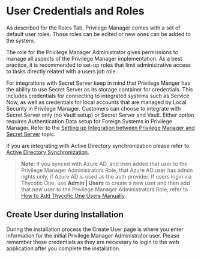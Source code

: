 [title]: # (User Credentials)
[tags]: # (establish)
[priority]: # (2)
# User Credentials and Roles

As described for the Roles Tab, Privilege Manager comes with a set of default user roles. Those roles can be edited or new ones can be added to the system.

The role for the Privilege Manager Administrator gives permissions to manage all aspects of the Privilege Manager implementation. As a best practice, it is recommended to set-up roles that limit administrative access to tasks directly related with a users job role.

For integrations with Secret Server keep in mind that Privilege Manger has the ability to use Secret Server as its storage container for credentials. This includes credentials for connecting to integrated systems such as Service Now, as well as credentials for local accounts that are managed by Local Security in Privilege Manager. Customers can choose to integrate with Secret Server only (no Vault setup) or Secret Server and Vault. Either option requires Authentication Data setup for Foreign Systems in Privilege Manager. Refer to the [Setting up Integration between Privilege Manager and Secret Server](../../../foreign-sys/thycotic/set-up-pm-ss-integration.md) topic.

If you are integrating with Active Directory synchronization please refer to [Active Directory Synchronization](../../../local-security/ad-sync.md).

>**Note**:
>If you synced with Azure AD, and then added that user to the Privilege Manager Administrators Role, that Azure AD user has admin rights only, if Azure AD is used as the auth provider. If users login via Thycotic One, use __Admin | Users__ to create a new user and then add that new user to the Privilege Manager Administrators Role, refer to [How to Add Thycotic One Users Manually](../../../admin/users/index.md).

## Create User during Installation

During the installation process the Create User page is where you enter information for the initial Privilege Manager Administrator user. Please remember these credentials as they are necessary to login to the web application after you complete the installation.
